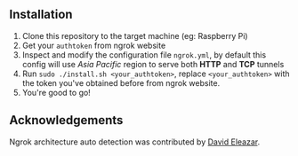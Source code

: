 ## Installation

1. Clone this repository to the target machine (eg: Raspberry Pi)
2. Get your `authtoken` from ngrok website
3. Inspect and modify the configuration file `ngrok.yml`, by default this config will use _Asia Pacific_ region to serve both **HTTP** and **TCP** tunnels
4. Run `sudo ./install.sh <your_authtoken>`, replace `<your_authtoken>` with the token you've obtained before from ngrok website.
5. You're good to go!

## Acknowledgements

Ngrok architecture auto detection was contributed by [David Eleazar](https://github.com/elzdave).
